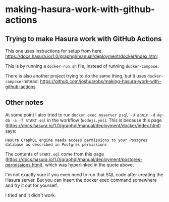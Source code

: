 # making-hasura-work-with-github-actions
## Trying to make Hasura work with GitHub Actions

This one uses instructions for setup from here:
https://docs.hasura.io/1.0/graphql/manual/deployment/docker/index.html

This is by running a `docker-run.sh` file, instead of running `docker-compose`.

There is also another project trying to do the same thing, but it uses `docker-compose` instead:
https://github.com/joshuarobs/making-hasura-work-with-github-actions

## Other notes
At some point I also tried to run `docker exec myserver psql -U admin -d my-db -a -f START.sql` in the workflow (`nodejs.yml`). This is because this page (https://docs.hasura.io/1.0/graphql/manual/deployment/docker/index.html) says:

`Hasura GraphQL engine needs access permissions to your Postgres database as described in Postgres permissions`

The contents of `START.sql` come from this page (https://docs.hasura.io/1.0/graphql/manual/deployment/postgres-permissions.html), which was hyperlinked in the quote above.

I'm not exactly sure if you even need to run that SQL code after creating the Hasura server. But you can insert the docker exec command somewhere and try it out for yourself.

I tried and it didn't work.

